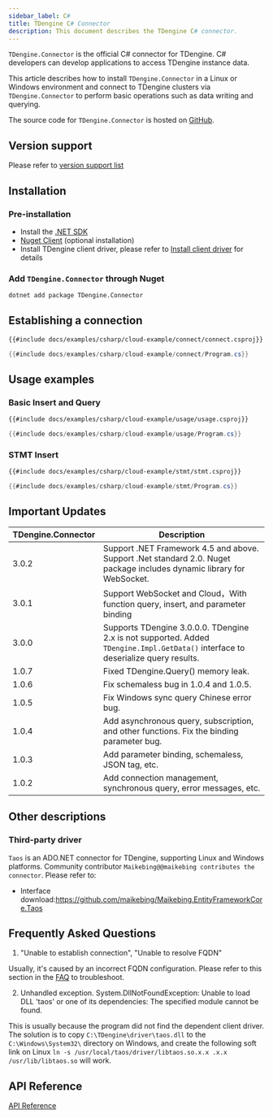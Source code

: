 ```yaml
---
sidebar_label: C#
title: TDengine C# Connector
description: This document describes the TDengine C# connector.
---
```


 `TDengine.Connector` is the official C# connector for TDengine. C# developers can develop applications to access TDengine instance data.

This article describes how to install `TDengine.Connector` in a Linux or Windows environment and connect to TDengine clusters via `TDengine.Connector` to perform basic operations such as data writing and querying.

The source code for `TDengine.Connector` is hosted on [GitHub](https://github.com/taosdata/taos-connector-dotnet/tree/3.0).

## Version support

Please refer to [version support list](/reference/connector#version-support)

## Installation

### Pre-installation

* Install the [.NET SDK](https://dotnet.microsoft.com/download)
* [Nuget Client](https://docs.microsoft.com/en-us/nuget/install-nuget-client-tools) (optional installation)
* Install TDengine client driver, please refer to [Install client driver](/reference/connector/#install-client-driver) for details

### Add `TDengine.Connector` through Nuget

```bash
dotnet add package TDengine.Connector
```

## Establishing a connection

``` XML
{{#include docs/examples/csharp/cloud-example/connect/connect.csproj}}
```

``` csharp
{{#include docs/examples/csharp/cloud-example/connect/Program.cs}}
```

## Usage examples

### Basic Insert and Query

``` XML
{{#include docs/examples/csharp/cloud-example/usage/usage.csproj}}
```

```C#
{{#include docs/examples/csharp/cloud-example/usage/Program.cs}}
```

### STMT Insert

``` XML
{{#include docs/examples/csharp/cloud-example/stmt/stmt.csproj}}
```

```C#
{{#include docs/examples/csharp/cloud-example/stmt/Program.cs}}
```

## Important Updates

| TDengine.Connector | Description |
|--------------------|--------------------------------|
|        3.0.2       | Support .NET Framework 4.5 and above. Support .Net standard 2.0. Nuget package includes dynamic library for WebSocket.|
|        3.0.1       | Support WebSocket and Cloud，With function query, insert, and parameter binding|
|        3.0.0       | Supports TDengine 3.0.0.0. TDengine 2.x is not supported. Added `TDengine.Impl.GetData()` interface to deserialize query results. |
|        1.0.7       | Fixed TDengine.Query() memory leak. |
| 1.0.6 | Fix schemaless bug in 1.0.4 and 1.0.5. |
| 1.0.5 | Fix Windows sync query Chinese error bug. | 1.0.4 | Fix schemaless bug.   |
| 1.0.4 | Add asynchronous query, subscription, and other functions. Fix the binding parameter bug.    |
| 1.0.3 | Add parameter binding, schemaless, JSON tag, etc. |
| 1.0.2 | Add connection management, synchronous query, error messages, etc.   |

## Other descriptions

### Third-party driver

`Taos` is an ADO.NET connector for TDengine, supporting Linux and Windows platforms. Community contributor `Maikebing@@maikebing contributes the connector`. Please refer to:

* Interface download:<https://github.com/maikebing/Maikebing.EntityFrameworkCore.Taos>

## Frequently Asked Questions

1. "Unable to establish connection", "Unable to resolve FQDN"

  Usually, it's caused by an incorrect FQDN configuration. Please refer to this section in the [FAQ](https://docs.tdengine.com/2.4/train-faq/faq/#2-how-to-handle-unable-to-establish-connection) to troubleshoot.

2. Unhandled exception. System.DllNotFoundException: Unable to load DLL 'taos' or one of its dependencies: The specified module cannot be found.

  This is usually because the program did not find the dependent client driver. The solution is to copy `C:\TDengine\driver\taos.dll` to the `C:\Windows\System32\` directory on Windows, and create the following soft link on Linux `ln -s /usr/local/taos/driver/libtaos.so.x.x .x.x /usr/lib/libtaos.so` will work.

## API Reference

[API Reference](https://docs.taosdata.com/api/connector-csharp/html/860d2ac1-dd52-39c9-e460-0829c4e5a40b.htm)
